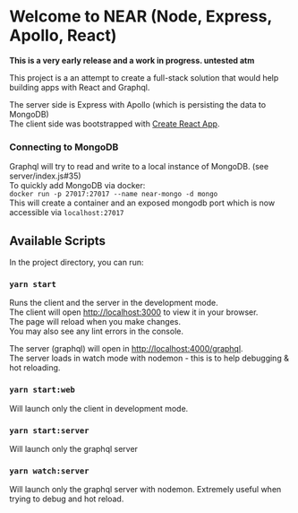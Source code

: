 # Welcome to NEAR (Node, Express, Apollo, React)

**This is a very early release and a work in progress. untested atm**

This project is a an attempt to create a full-stack solution that would help building apps with React and Graphql.

The server side is Express with Apollo (which is persisting the data to MongoDB)\
The client side was bootstrapped with [Create React App](https://github.com/facebook/create-react-app).

### Connecting to MongoDB

Graphql will try to read and write to a local instance of MongoDB. (see server/index.js#35)\
To quickly add MongoDB via docker:\
`docker run -p 27017:27017 --name near-mongo -d mongo`\
This will create a container and an exposed mongodb port which is now accessible via `localhost:27017`

## Available Scripts

In the project directory, you can run:

### `yarn start`

Runs the client and the server in the development mode.\
The client will open [http://localhost:3000](http://localhost:3000) to view it in your browser.\
The page will reload when you make changes.\
You may also see any lint errors in the console.

The server (graphql) will open in [http://localhost:4000/graphql](http://localhost:4000/graphql).\
The server loads in watch mode with nodemon - this is to help debugging & hot reloading.

### `yarn start:web`

Will launch only the client in development mode.

### `yarn start:server`

Will launch only the graphql server

### `yarn watch:server`

Will launch only the graphql server with nodemon. Extremely useful when trying to debug and hot reload.



